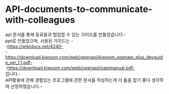 # API-documents-to-communicate-with-colleagues
api 문서를 통해 동료들과 협업할 수 있는 가이드를 만들었습니다.-  
ppt로 만들었으며, 사용된 가이드는 -  
-https://wikidocs.net/4240-  
-https://download.kiwoom.com/web/openapi/kiwoom_openapi_plus_devguide_ver_1.1.pdf-  
-https://download.kiwoom.com/web/openapi/oapimanual.pdf-  
입니다.-  
API활용에 관해 경험있는 프로그램에 관한 문서를 작성하는게 더 틀을 잡기 좋다 생각하여 선정하였습니다.-  
